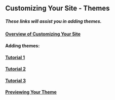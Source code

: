 ## Customizing Your Site - Themes

##### These links will assist you in adding themes.

#### [**Overview of Customizing Your Site**](https://easywpguide.com/wordpress-manual/appearance/customizing-your-site/)

#### Adding themes:

#### [**Tutorial 1**](https://easywpguide.com/wordpress-manual/appearance/selecting-your-theme/adding-new-theme/)

#### [Tutorial 2](https://codex.wordpress.org/Using_Themes)

#### [Tutorial 3](http://umw.domains/wordpress-basics/#theme) 

#### [Previewing Your Theme](https://easywpguide.com/wordpress-manual/appearance/selecting-your-theme/previewing-and-customizing-your-theme/)